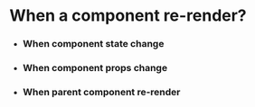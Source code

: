 # When a component re-render?

- ### When component state change
- ### When component props change
- ### When parent component re-render
